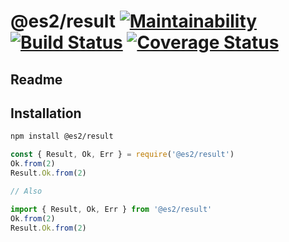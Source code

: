 # @es2/result [![Maintainability](https://api.codeclimate.com/v1/badges/1448aef0f57513e42c0c/maintainability)](https://codeclimate.com/github/sergeysova/es2-result.js/maintainability) [![Build Status](https://travis-ci.org/sergeysova/es2-result.js.svg?branch=master)](https://travis-ci.org/sergeysova/es2-result.js) [![Coverage Status](https://coveralls.io/repos/github/sergeysova/es2-result.js/badge.svg?branch=master)](https://coveralls.io/github/sergeysova/es2-result.js?branch=master)

## Readme


## Installation

```bash
npm install @es2/result
```

```js
const { Result, Ok, Err } = require('@es2/result')
Ok.from(2)
Result.Ok.from(2)

// Also

import { Result, Ok, Err } from '@es2/result'
Ok.from(2)
Result.Ok.from(2)
```
